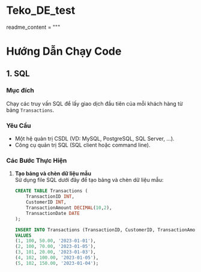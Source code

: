 # Teko_DE_test

readme_content = """
# Hướng Dẫn Chạy Code

## 1. SQL

### Mục đích
Chạy các truy vấn SQL để lấy giao dịch đầu tiên của mỗi khách hàng từ bảng `Transactions`.

### Yêu Cầu
- Một hệ quản trị CSDL (VD: MySQL, PostgreSQL, SQL Server, …).
- Công cụ quản trị SQL (SQL client hoặc command line).

### Các Bước Thực Hiện
1. **Tạo bảng và chèn dữ liệu mẫu**  
   Sử dụng file SQL dưới đây để tạo bảng và chèn dữ liệu mẫu:
   ```sql
   CREATE TABLE Transactions (
       TransactionID INT,
       CustomerID INT,
       TransactionAmount DECIMAL(10,2),
       TransactionDate DATE
   );

   INSERT INTO Transactions (TransactionID, CustomerID, TransactionAmount, TransactionDate)
   VALUES
   (1, 100, 50.00, '2023-01-01'),
   (2, 100, 70.00, '2023-01-05'),
   (3, 101, 20.00, '2023-01-03'),
   (4, 102, 100.00, '2023-01-05'),
   (5, 102, 150.00, '2023-01-04');
